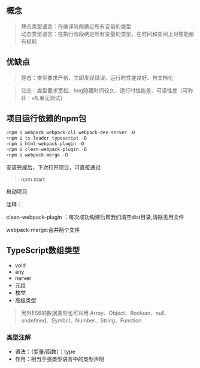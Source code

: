 概念
----

> 静态类型语言：在编译阶段确定所有变量的类型<br/>
> 动态类型语言：在执行阶段确定所有变量的类型，在时间和空间上对性能都有损耗

优缺点
----

>静态：类型要求严格、立即发现错误、运行时性能良好、自文档化<br/>

>动态：类型要求宽松、bug隐藏时间较久、运行时性能差、可读性差（可弥补：v8,单元测试）


项目运行依赖的npm包
----

```javascript
>npm i webpack webpack-cli webpack-dev-server -D
>npm i ts-loader typescript -D
>npm i html-webpack-plugin -D
>npm i clean-webpack-plugin -D
>npm i webpack-merge -D
```

安装完成后，下次打开项目，可直接通过

> npm start

启动项目


注释：

clean-webpack-plugin ：每次成功构建后帮我们清空dist目录,清除无用文件

webpack-merge:合并两个文件



TypeScript数组类型
----
+ void
+ any
+ nerver
+ 元组
+ 枚举
+ 高级类型

>另外ES6的数据类型也可以用
>Array、Object、Boolean、null、undefined、Symbol、Number、String、Function

### 类型注解

+ 语法：（变量/函数）：type
+ 作用：相当于强类型语言中的类型声明






